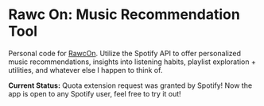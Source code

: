 # Rawc On: Music Recommendation Tool

Personal code for [RawcOn](https://rawcon.rawcsav.com/). 
Utilize the Spotify API to offer personalized music recommendations, insights into listening habits, playlist exploration + utilities, and whatever else I happen to think of.

**Current Status:** Quota extension request was granted by Spotify! Now the app is open to any Spotify user, feel free to try it out!